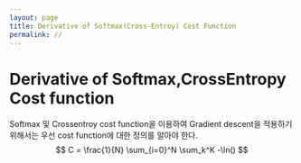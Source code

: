 ```yaml
---
layout: page
title: Derivative of Softmax(Cross-Entroy) Cost Function
permalink: //
---
```


# Derivative of Softmax,CrossEntropy Cost function



Softmax 및 Crossentroy cost function을 이용하여 Gradient descent을 적용하기위해서는 우선 cost function에 대한 정의를 알아야 한다.
$$
C = \frac{1}{N} \sum_{i=0}^N \sum_k^K -\ln()
$$

